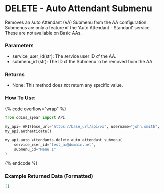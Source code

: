 # DELETE - Auto Attendant Submenu

Removes an Auto Attendant (AA) Submenu from the AA configuration. Submenus are only a feature of the 'Auto Attendant - Standard' service. These are not available on Basic AAs.

### Parameters&#x20;

* service_user_id(str): The service user ID of the AA.
* submenu_id (str): The ID of the Submenu to be removed from the AA. 

### Returns

* None: This method does not return any specific value.

### How To Use:

{% code overflow="wrap" %}
```python
from odins_spear import API

my_api= API(base_url="https://base_url/api/vx", username="john.smith", password="ODIN_INSTANCE_1")
my_api.authenticate()

my_api.auto_attendants.delete_auto_attendant_submenu(
    service_user_id="test_aa@domain.net", 
    submenu_id="Menu 1"
)
```
{% endcode %}

### Example Returned Data (Formatted)
```json
[]


```
